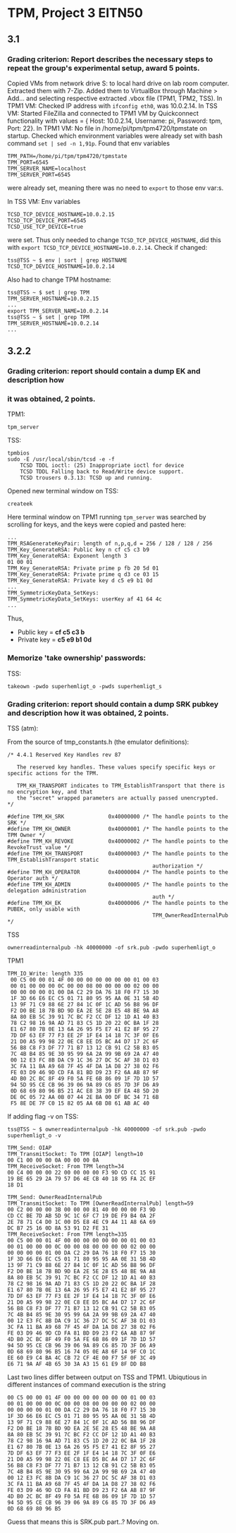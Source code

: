 # TPM, Project 3 EITN50
## 3.1
### **Grading criterion**: Report describes the necessary steps to repeat the group's experimental setup, award 5 points.
Copied VMs from network drive S: to local hard drive on lab room computer.
Extracted them with 7-Zip. Added them to VirtualBox through Machine > Add...
and selecting respective extracted .vbox file (TPM1, TPM2, TSS).
In TPM1 VM: Checked IP address with ``ifconfig eth0``, was 10.0.2.14.
In TSS VM: Started FileZilla and connected to TPM1 VM by Quickconnect
functionality with values = { Host: 10.0.2.14, Username: pi, Password: tpm,
Port: 22}.
In TPM1 VM: No file in /home/pi/tpm/tpm4720/tpmstate on startup. Checked which
environment variables were already set with bash command ``set | sed -n
1,91p``. Found that env variables

    TPM_PATH=/home/pi/tpm/tpm4720/tpmstate
    TPM_PORT=6545
    TPM_SERVER_NAME=localhost
    TPM_SERVER_PORT=6545

were already set, meaning there was no need to ``export`` to those env var:s.

In TSS VM: Env variables

    TCSD_TCP_DEVICE_HOSTNAME=10.0.2.15
    TCSD_TCP_DEVICE_PORT=6545
    TCSD_USE_TCP_DEVICE=true

were set. Thus only needed to change ``TCSD_TCP_DEVICE_HOSTNAME``, did this
with ``export TCSD_TCP_DEVICE_HOSTNAME=10.0.2.14``.
Check if changed:

    tss@TSS ~ $ env | sort | grep HOSTNAME
    TCSD_TCP_DEVICE_HOSTNAME=10.0.2.14

Also had to change TPM hostname:

    tss@TSS ~ $ set | grep TPM
    TPM_SERVER_HOSTNAME=10.0.2.15
    ...
    export TPM_SERVER_NAME=10.0.2.14
    tss@TSS ~ $ set | grep TPM
    TPM_SERVER_HOSTNAME=10.0.2.14
    ...


## 3.2.2
### **Grading criterion**: report should contain a dump EK and description how
### it was obtained, 2 points.
TPM1:

    tpm_server

TSS:

    tpmbios
    sudo -E /usr/local/sbin/tcsd -e -f
		TCSD TDDL ioctl: (25) Inappropriate ioctl for device
		TCSD TDDL Falling back to Read/Write device support.
		TCSD trousers 0.3.13: TCSD up and running.
Opened new terminal window on TSS:

    createek

Here terminal window on TPM1 running ``tpm_server`` was searched by scrolling for keys, and the keys were copied and pasted here:

	...
	TPM_RSAGenerateKeyPair: length of n,p,q,d = 256 / 128 / 128 / 256
	TPM_Key_GenerateRSA: Public key n cf c5 c3 b9
	TPM_Key_GenerateRSA: Exponent length 3
	01 00 01
	TPM_Key_GenerateRSA: Private prime p fb 20 5d 01
	TPM_Key_GenerateRSA: Private prime q d3 ce 03 15
	TPM_Key_GenerateRSA: Private key d c5 e9 b1 0d
	...
	TPM_SymmetricKeyData_SetKeys:
	TPM_SymmetricKeyData_SetKeys: userKey af 41 64 4c
	...
Thus,
* Public key = **cf c5 c3 b**
* Private key = **c5 e9 b1 0d**

### Memorize 'take ownership' passwords:
TSS:

	takeown -pwdo superhemligt_o -pwds superhemligt_s

### **Grading criterion**: report should contain a dump SRK pubkey and description how it was obtained, 2 points.

TSS (atm):

<!--
Running the above command on a terminal that is opened on the Desktop folder
generates a ``srk.pem`` file with the following content:

    tss@TSS ~/Desktop $ cat srk.pem
    -----BEGIN PUBLIC KEY-----
    MIIBIjANBgkqhkiG9w0BAQEFAAOCAQ8AMIIBCgKCAQEA1pz0SF4rCVdTbw4ySPxW
    F2ZfAlw3LuTwE+F11eXGrZ/+ib7CRX7I+OT4/5LXnGvrH6PR5R1ajMUeE3Om1VZu
    tLxZ1Tikrizk8CECh0u1qb5LsNKoBBhW6COa6ge5gR8UqaXYhylP6NkBz9hBiLT3
    IHhgvvcecdlfpWR+/tsK1RYKjUfnWj5v5sZkEQ4y71PNBr+ZD+iw9XhzU0PqpuXC
    8y3zD4aoA/CVREzVe5GzKqd4ZzGoYfUhdbqYb9hHeRXYCKBpSc8kwjF4Qa1z/Fc2
    nfCyPOeb1asV9GbZL81W4VR+WJwK75cKGxuKbo+PUGOzekG1euIxtMUe83eJmRRB
    +wIDAQAB
    -----END PUBLIC KEY-----
-->

<!-- 
    tss@TSS ~ $ getpubkey
	Missing key handle.

	getpubkey -ha <key handle> -pwdk keypassword


	tss@TSS ~ $ getpubkey -ha 40000000 -pwdk superhemligt_s
	Error Invalid key handle from TPM_GetPubKey

Will have to try smth else, gotta leave now 
-->

From the source of tmp_constants.h (the emulator definitions):

    /* 4.4.1 Reserved Key Handles rev 87

       The reserved key handles. These values specify specific keys or specific actions for the TPM.

       TPM_KH_TRANSPORT indicates to TPM_EstablishTransport that there is no encryption key, and that
       the "secret" wrapped parameters are actually passed unencrypted.
    */

    #define TPM_KH_SRK              0x40000000 /* The handle points to the SRK */
    #define TPM_KH_OWNER            0x40000001 /* The handle points to the TPM Owner */
    #define TPM_KH_REVOKE           0x40000002 /* The handle points to the RevokeTrust value */
    #define TPM_KH_TRANSPORT        0x40000003 /* The handle points to the TPM_EstablishTransport static
                                                  authorization */
    #define TPM_KH_OPERATOR         0x40000004 /* The handle points to the Operator auth */
    #define TPM_KH_ADMIN            0x40000005 /* The handle points to the delegation administration
                                                  auth */
    #define TPM_KH_EK               0x40000006 /* The handle points to the PUBEK, only usable with
                                                  TPM_OwnerReadInternalPub */

TSS

    ownerreadinternalpub -hk 40000000 -of srk.pub -pwdo superhemligt_o
TPM1

    TPM_IO_Write: length 335
     00 C5 00 00 01 4F 00 00 00 00 00 00 00 01 00 03 
     00 01 00 00 00 0C 00 00 08 00 00 00 00 02 00 00 
     00 00 00 00 01 00 DA C2 29 DA 76 18 F0 F7 15 30 
     1F 3D 66 E6 EC C5 01 71 80 95 95 AA 0E 31 5B 4D 
     13 9F 71 C9 88 6E 27 84 1C 0F 1C AD 56 B8 96 DF 
     F2 D0 BE 18 7B BD 9D EA 2E 5E 28 E5 48 BE 9A A8 
     8A 80 EB 5C 39 91 7C BC F2 CC DF 12 1D A1 40 B3 
     78 C2 98 16 9A AD 71 83 C5 1D 20 22 0C BA 1F 28 
     E1 67 80 7B 0E 13 6A 26 95 F5 E7 41 E2 8F 95 27 
     7D DF 63 EF 77 F3 EE 2F 1F E4 14 18 7C 3F 0F E6 
     21 D0 A5 99 98 22 0E C8 EE D5 BC A4 D7 17 2C 6F 
     56 B8 C8 F3 DF 77 71 B7 13 12 CB 91 C2 5B B3 05 
     7C 4B B4 85 9E 30 95 99 6A 2A 99 9B 69 2A 47 40 
     00 12 E3 FC 8B DA C9 1C 36 27 DC 5C AF 38 D1 03 
     3C FA 11 BA A9 68 7F 45 4F DA 1A D8 27 38 02 F6 
     FE 03 D9 46 9D CD FA 81 BD D9 23 F2 6A AB 87 9F 
     4D B0 2C BC 8F 49 F0 5A FE 6B 86 09 1F 7D 1D 57 
     94 5D 95 CE CB 96 39 06 9A 89 C6 85 7D 3F D6 A9 
     0D 68 69 80 96 B5 21 AC E8 38 39 EF EA 48 5D 20 
     DE 0C 05 72 AA 0B 07 44 2E BA 00 DF BC 34 71 6B 
     F5 8E DE 7F C0 15 82 05 AA 6B D8 61 AB AC 40
<!-- I guess the above is the SRK.pub file output. -->

If adding flag -v on TSS:

    tss@TSS ~ $ ownerreadinternalpub -hk 40000000 -of srk.pub -pwdo superhemligt_o -v

    TPM_Send: OIAP
    TPM_TransmitSocket: To TPM [OIAP] length=10
    00 C1 00 00 00 0A 00 00 00 0A 
    TPM_ReceiveSocket: From TPM length=34
    00 C4 00 00 00 22 00 00 00 00 F3 9D CD CC 15 91 
    19 BE 65 29 2A 79 57 D6 4E CB 40 18 95 FA 2C EF 
    18 D1 

    TPM_Send: OwnerReadInternalPub
    TPM_TransmitSocket: To TPM [OwnerReadInternalPub] length=59
    00 C2 00 00 00 3B 00 00 00 81 40 00 00 00 F3 9D 
    CD CC BE 7D AB 5D 9C 1C 6F C7 19 DE F9 B4 0A 2F 
    2E 78 71 C4 D0 1C 00 D5 E8 4E C9 A4 11 A8 6A 69 
    DC B7 25 16 0D 8A 53 91 D2 FE 31 
    TPM_ReceiveSocket: From TPM length=335
    00 C5 00 00 01 4F 00 00 00 00 00 00 00 01 00 03 
    00 01 00 00 00 0C 00 00 08 00 00 00 00 02 00 00 
    00 00 00 00 01 00 DA C2 29 DA 76 18 F0 F7 15 30 
    1F 3D 66 E6 EC C5 01 71 80 95 95 AA 0E 31 5B 4D 
    13 9F 71 C9 88 6E 27 84 1C 0F 1C AD 56 B8 96 DF 
    F2 D0 BE 18 7B BD 9D EA 2E 5E 28 E5 48 BE 9A A8 
    8A 80 EB 5C 39 91 7C BC F2 CC DF 12 1D A1 40 B3 
    78 C2 98 16 9A AD 71 83 C5 1D 20 22 0C BA 1F 28 
    E1 67 80 7B 0E 13 6A 26 95 F5 E7 41 E2 8F 95 27 
    7D DF 63 EF 77 F3 EE 2F 1F E4 14 18 7C 3F 0F E6 
    21 D0 A5 99 98 22 0E C8 EE D5 BC A4 D7 17 2C 6F 
    56 B8 C8 F3 DF 77 71 B7 13 12 CB 91 C2 5B B3 05 
    7C 4B B4 85 9E 30 95 99 6A 2A 99 9B 69 2A 47 40 
    00 12 E3 FC 8B DA C9 1C 36 27 DC 5C AF 38 D1 03 
    3C FA 11 BA A9 68 7F 45 4F DA 1A D8 27 38 02 F6 
    FE 03 D9 46 9D CD FA 81 BD D9 23 F2 6A AB 87 9F 
    4D B0 2C BC 8F 49 F0 5A FE 6B 86 09 1F 7D 1D 57 
    94 5D 95 CE CB 96 39 06 9A 89 C6 85 7D 3F D6 A9 
    0D 68 69 80 96 B5 16 74 05 0E A8 6F 14 9F C0 1C 
    EE 60 E9 C4 BA 4C CB 72 CF 4E 00 F7 5F 0F 3C 49 
    E6 71 9A AF 4B 65 30 3A A3 15 61 E9 8F DD B8 

Last two lines differ between output on TSS and TPM1. Ubiqutious in different instances of command execution is the string

    00 C5 00 00 01 4F 00 00 00 00 00 00 00 01 00 03 
    00 01 00 00 00 0C 00 00 08 00 00 00 00 02 00 00 
    00 00 00 00 01 00 DA C2 29 DA 76 18 F0 F7 15 30 
    1F 3D 66 E6 EC C5 01 71 80 95 95 AA 0E 31 5B 4D 
    13 9F 71 C9 88 6E 27 84 1C 0F 1C AD 56 B8 96 DF 
    F2 D0 BE 18 7B BD 9D EA 2E 5E 28 E5 48 BE 9A A8 
    8A 80 EB 5C 39 91 7C BC F2 CC DF 12 1D A1 40 B3 
    78 C2 98 16 9A AD 71 83 C5 1D 20 22 0C BA 1F 28 
    E1 67 80 7B 0E 13 6A 26 95 F5 E7 41 E2 8F 95 27 
    7D DF 63 EF 77 F3 EE 2F 1F E4 14 18 7C 3F 0F E6 
    21 D0 A5 99 98 22 0E C8 EE D5 BC A4 D7 17 2C 6F 
    56 B8 C8 F3 DF 77 71 B7 13 12 CB 91 C2 5B B3 05 
    7C 4B B4 85 9E 30 95 99 6A 2A 99 9B 69 2A 47 40 
    00 12 E3 FC 8B DA C9 1C 36 27 DC 5C AF 38 D1 03 
    3C FA 11 BA A9 68 7F 45 4F DA 1A D8 27 38 02 F6 
    FE 03 D9 46 9D CD FA 81 BD D9 23 F2 6A AB 87 9F 
    4D B0 2C BC 8F 49 F0 5A FE 6B 86 09 1F 7D 1D 57 
    94 5D 95 CE CB 96 39 06 9A 89 C6 85 7D 3F D6 A9 
    0D 68 69 80 96 B5

Guess that means this is SRK.pub part..? Moving on.
